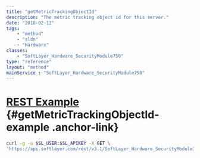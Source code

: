 ```yaml
---
title: "getMetricTrackingObjectId"
description: "The metric tracking object id for this server."
date: "2018-02-12"
tags:
    - "method"
    - "sldn"
    - "Hardware"
classes:
    - "SoftLayer_Hardware_SecurityModule750"
type: "reference"
layout: "method"
mainService : "SoftLayer_Hardware_SecurityModule750"
---
```


# [REST Example](#getMetricTrackingObjectId-example) <a href="/article/rest/"><i class="fas fa-question"></i></a> {#getMetricTrackingObjectId-example .anchor-link} 
```bash
curl -g -u $SL_USER:$SL_APIKEY -X GET \
'https://api.softlayer.com/rest/v3.1/SoftLayer_Hardware_SecurityModule750/{SoftLayer_Hardware_SecurityModule750ID}/getMetricTrackingObjectId'
```
